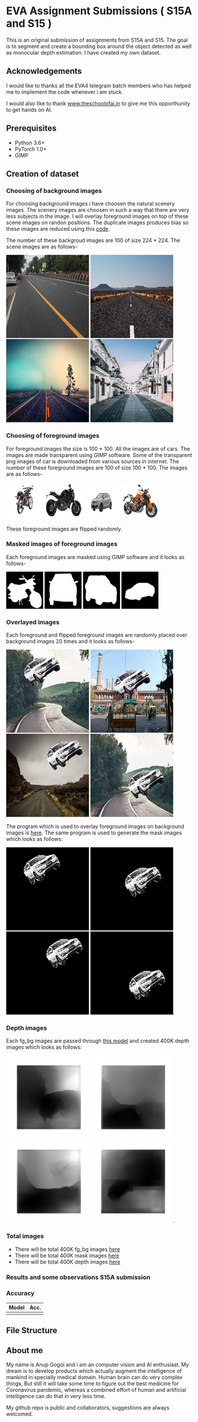 # EVA Assignment Submissions ( S15A and S15 )

This is an original submission of assignments from S15A and S15. The goal is to segment and create a bounding box around the object detected as well as monocular depth estimation. I have created my own dataset.

## Acknowledgements

I would like to thanks all the EVA4 telegram batch members who has helped me to implement the code whenever i am stuck.

I would also like to thank www.theschoolofai.in to give me this opporthunity to get hands on AI. 

## Prerequisites
- Python 3.6+
- PyTorch 1.0+
- GIMP

## Creation of dataset
### Choosing of background images
For choosing background images i have choosen the natural scenery images. The scenery images are choosen in such a way that there are very less subjects in the image. I will overlay foreground images on top of these scene images on randon positions. 
The duplicate images produces bias so these images are reduced using this [code](https://github.com/futartup/S15A/blob/master/detect_and_remove_duplicate_images.py).

The number of these backgroud images are 100 of size 224 * 224.
The scene images are as follows-

![alt-text-1](https://github.com/futartup/S15A/blob/master/raw_images/background_images_224/16ms-17c-sardar-petal-road-adyar-ARJ.png) 
![alt-text-2](https://github.com/futartup/S15A/blob/master/raw_images/background_images_224/464250.png ) 
![alt-text-1](https://github.com/futartup/S15A/blob/master/raw_images/background_images_224/empty-road-1.png) 
![alt-text-2](https://github.com/futartup/S15A/blob/master/raw_images/background_images_224/images150.png)

### Choosing of foreground images
For foreground images the size is 100 * 100. All the images are of cars. The images are made transparent using GIMP software. Some of the transparent png images of car is downloaded from various sources in internet. The number of these foreground images are 100 of size 100 * 100. The images are as follows-

![alt-text-1](https://github.com/futartup/S15A/blob/master/raw_images/foreground_images_100/image24.png) 
![alt-text-2](https://github.com/futartup/S15A/blob/master/raw_images/foreground_images_100/images10.png ) 
![alt-text-1](https://github.com/futartup/S15A/blob/master/raw_images/foreground_images_100/maruti-suzuki-car-india-car.png) 
![alt-text-2](https://github.com/futartup/S15A/blob/master/raw_images/foreground_images_100/24-249294_ktm-1290-super-duke-r-motorcycle-bike-png.png)

These foreground images are flipped randomly.

### Masked images of foreground images
Each foreground images are masked using GIMP software and it looks as follows-

![alt-text-1](https://github.com/futartup/S15A/blob/master/raw_images/masked_images_100/20-209366_asia-hero-motorcycle-bikes-prices-in-pakistan-super.jpg) 
![alt-text-2](https://github.com/futartup/S15A/blob/master/raw_images/masked_images_100/2013-toyota-corolla-le-car-toyota-sienna-front-wheel-drive-toyota-thumbnail.jpg ) 
![alt-text-1](https://github.com/futartup/S15A/blob/master/raw_images/masked_images_100/2016-land-rover-range-rover-sport-2017-land-rover-range-rover-sport-car-rover-company-rang-thumbnail.jpg) 
![alt-text-2](https://github.com/futartup/S15A/blob/master/raw_images/masked_images_100/bmw-png-transparent-images-169843-174756.jpg)

### Overlayed images
Each foreground and flipped foreground images are randomly placed over background images 20 times and it looks as follows-

![alt-text-1](https://github.com/futartup/S15A/blob/master/raw_images/fg_bg_images/0.png) 
![alt-text-2](https://github.com/futartup/S15A/blob/master/raw_images/fg_bg_images/100.png ) 
![alt-text-1](https://github.com/futartup/S15A/blob/master/raw_images/fg_bg_images/95.png) 
![alt-text-2](https://github.com/futartup/S15A/blob/master/raw_images/fg_bg_images/15.png)

The program which is used to overlay foreground images on background images is [here](https://github.com/futartup/S15A/blob/master/overlay_images.py). The same program is used to generate the mask images which looks as follows:

![alt-text-1](https://github.com/futartup/S15A/blob/master/raw_images/mask/bw_0.png) 
![alt-text-2](https://github.com/futartup/S15A/blob/master/raw_images/mask/bw_2.png) 
![alt-text-1](https://github.com/futartup/S15A/blob/master/raw_images/mask/bw_95.png) 
![alt-text-2](https://github.com/futartup/S15A/blob/master/raw_images/mask/bw_99.png).

### Depth images
Each fg_bg images are passed through [this model](https://github.com/ialhashim/DenseDepth/blob/master/DenseDepth.ipynb) and created 400K depth images which looks as follows:

![alt-text-1](https://github.com/futartup/S15A/blob/master/raw_images/depth_bw/0.jpg) 
![alt-text-2](https://github.com/futartup/S15A/blob/master/raw_images/depth_bw/100.jpg) 
![alt-text-1](https://github.com/futartup/S15A/blob/master/raw_images/depth_bw/32.jpg) 
![alt-text-2](https://github.com/futartup/S15A/blob/master/raw_images/depth_bw/20.jpg).

### Total images
- There will be total 400K fg_bg images [here](https://drive.google.com/drive/u/0/folders/1iYDL7k2rHR-2E26U7OCEFDO0b1ybaTiA)
- There will be total 400K mask images [here](https://drive.google.com/drive/u/0/folders/1zHdntBaQzseCn_UX-ppLu32t9sfGYGO9)
- There will be total 400K depth images [here](https://drive.google.com/drive/u/0/folders/1qSgL904seTUoUB3jbaEDY7qqtVRuJTe1)


### Results and some observations S15A submission


### Accuracy
| Model             | Acc.        |
| ----------------- | ----------- |
|       |      |

## File Structure


## About me
My name is Anup Gogoi and i am an computer vision and AI enthusiast. My dream is to develop products which actually augment the intelligence of mankind in specially medical domain. Human brain can do very complex things, But still it will take some time to figure out the best medicine for Coronavirus pandemic, whereas a combined effort of human and artificial intelligence can do that in very less time.

My github repo is public and collaborators, suggestions are always welcomed.





